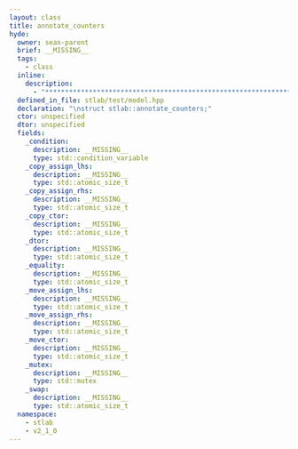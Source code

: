 ```yaml
---
layout: class
title: annotate_counters
hyde:
  owner: sean-parent
  brief: __MISSING__
  tags:
    - class
  inline:
    description:
      - "***********************************************************************************************"
  defined_in_file: stlab/test/model.hpp
  declaration: "\nstruct stlab::annotate_counters;"
  ctor: unspecified
  dtor: unspecified
  fields:
    _condition:
      description: __MISSING__
      type: std::condition_variable
    _copy_assign_lhs:
      description: __MISSING__
      type: std::atomic_size_t
    _copy_assign_rhs:
      description: __MISSING__
      type: std::atomic_size_t
    _copy_ctor:
      description: __MISSING__
      type: std::atomic_size_t
    _dtor:
      description: __MISSING__
      type: std::atomic_size_t
    _equality:
      description: __MISSING__
      type: std::atomic_size_t
    _move_assign_lhs:
      description: __MISSING__
      type: std::atomic_size_t
    _move_assign_rhs:
      description: __MISSING__
      type: std::atomic_size_t
    _move_ctor:
      description: __MISSING__
      type: std::atomic_size_t
    _mutex:
      description: __MISSING__
      type: std::mutex
    _swap:
      description: __MISSING__
      type: std::atomic_size_t
  namespace:
    - stlab
    - v2_1_0
---
```


